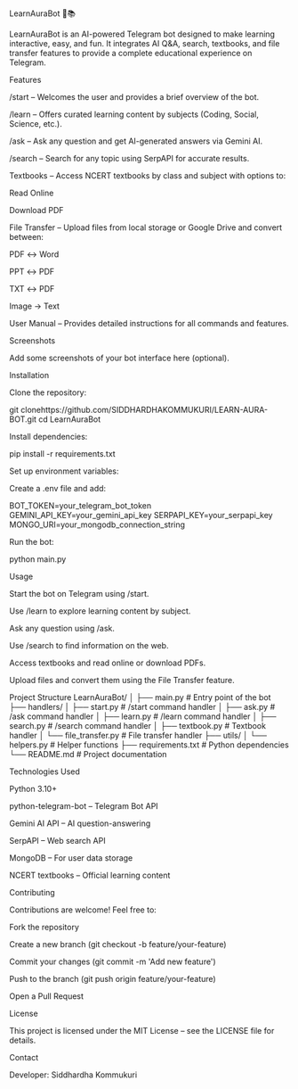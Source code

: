 LearnAuraBot 🤖📚

LearnAuraBot is an AI-powered Telegram bot designed to make learning interactive, easy, and fun. It integrates AI Q&A, search, textbooks, and file transfer features to provide a complete educational experience on Telegram.

Features

/start – Welcomes the user and provides a brief overview of the bot.

/learn – Offers curated learning content by subjects (Coding, Social, Science, etc.).

/ask – Ask any question and get AI-generated answers via Gemini AI.

/search – Search for any topic using SerpAPI for accurate results.

Textbooks – Access NCERT textbooks by class and subject with options to:

Read Online

Download PDF

File Transfer – Upload files from local storage or Google Drive and convert between:

PDF ↔ Word

PPT ↔ PDF

TXT ↔ PDF

Image → Text

User Manual – Provides detailed instructions for all commands and features.

Screenshots

Add some screenshots of your bot interface here (optional).

Installation

Clone the repository:

git clonehttps://github.com/SIDDHARDHAKOMMUKURI/LEARN-AURA-BOT.git
cd LearnAuraBot


Install dependencies:

pip install -r requirements.txt


Set up environment variables:

Create a .env file and add:

BOT_TOKEN=your_telegram_bot_token
GEMINI_API_KEY=your_gemini_api_key
SERPAPI_KEY=your_serpapi_key
MONGO_URI=your_mongodb_connection_string


Run the bot:

python main.py

Usage

Start the bot on Telegram using /start.

Use /learn to explore learning content by subject.

Ask any question using /ask.

Use /search to find information on the web.

Access textbooks and read online or download PDFs.

Upload files and convert them using the File Transfer feature.

Project Structure
LearnAuraBot/
│
├── main.py                # Entry point of the bot
├── handlers/
│   ├── start.py           # /start command handler
│   ├── ask.py             # /ask command handler
│   ├── learn.py           # /learn command handler
│   ├── search.py          # /search command handler
│   ├── textbook.py        # Textbook handler
│   └── file_transfer.py   # File transfer handler
├── utils/
│   └── helpers.py         # Helper functions
├── requirements.txt       # Python dependencies
└── README.md              # Project documentation

Technologies Used

Python 3.10+

python-telegram-bot – Telegram Bot API

Gemini AI API – AI question-answering

SerpAPI – Web search API

MongoDB – For user data storage

NCERT textbooks – Official learning content

Contributing

Contributions are welcome! Feel free to:

Fork the repository

Create a new branch (git checkout -b feature/your-feature)

Commit your changes (git commit -m 'Add new feature')

Push to the branch (git push origin feature/your-feature)

Open a Pull Request

License

This project is licensed under the MIT License – see the LICENSE
 file for details.

Contact

Developer: Siddhardha Kommukuri


